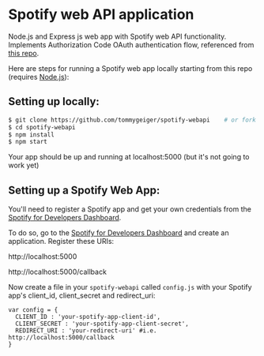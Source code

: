 # Spotify web API application

Node.js and Express js web app with Spotify web API functionality. Implements Authorization Code OAuth authentication flow, referenced from [this repo](https://github.com/spotify/web-api-auth-examples).

Here are steps for running a Spotify web app locally starting from this repo (requires [Node.js](https://nodejs.org/en/)):

## Setting up locally:
```sh
$ git clone https://github.com/tommygeiger/spotify-webapi    # or fork then clone
$ cd spotify-webapi
$ npm install
$ npm start
```
Your app should be up and running at localhost:5000 (but it's not going to work yet)

## Setting up a Spotify Web App:

You'll need to register a Spotify app and get your own credentials from the [Spotify for Developers Dashboard](https://developer.spotify.com/dashboard).

To do so, go to the [Spotify for Developers Dashboard](https://developer.spotify.com/dashboard) and create an application. Register these URIs:

http://localhost:5000

http://localhost:5000/callback

Now create a file in your `spotify-webapi` called `config.js` with your Spotify app's client_id, client_secret and redirect_uri:
```
var config = {
  CLIENT_ID : 'your-spotify-app-client-id',
  CLIENT_SECRET : 'your-spotify-app-client-secret',
  REDIRECT_URI : 'your-redirect-uri' #i.e. http://localhost:5000/callback
}
```
